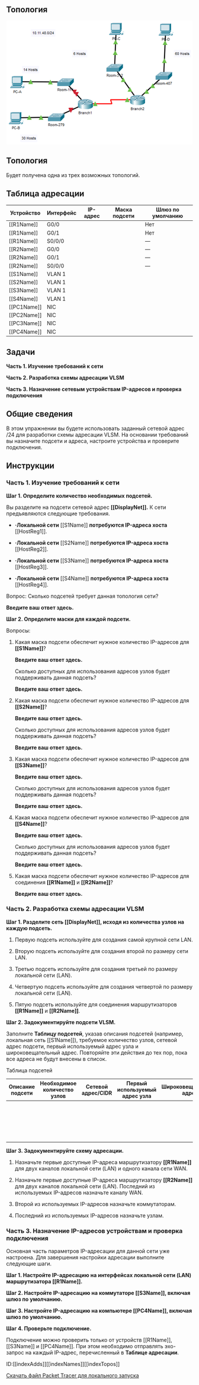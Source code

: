 ## Топология

![](./assets/topology.png)

## Топология

Будет получена одна из трех возможных топологий.

## Таблица адресации

| Устройство      | Интерфейс | IP-адрес | Маска подсети | Шлюз по умолчанию |
|-----------------|-----------|----------|---------------|-------------------|
| \[\[R1Name\]\]  | G0/0      |          |               | Нет               |
| \[\[R1Name\]\]  | G0/1      |          |               | Нет               |
| \[\[R1Name\]\]  | S0/0/0    |          |               | —                 |
| \[\[R2Name\]\]  | G0/0      |          |               | —                 |
| \[\[R2Name\]\]  | G0/1      |          |               | —                 |
| \[\[R2Name\]\]  | S0/0/0    |          |               | —                 |
| \[\[S1Name\]\]  | VLAN 1    |          |               |                   |
| \[\[S2Name\]\]  | VLAN 1    |          |               |                   |
| \[\[S3Name\]\]  | VLAN 1    |          |               |                   |
| \[\[S4Name\]\]  | VLAN 1    |          |               |                   |
| \[\[PC1Name\]\] | NIC       |          |               |                   |
| \[\[PC2Name\]\] | NIC       |          |               |                   |
| \[\[PC3Name\]\] | NIC       |          |               |                   |
| \[\[PC4Name\]\] | NIC       |          |               |                   |

## Задачи

**Часть 1. Изучение требований к сети**

**Часть 2. Разработка схемы адресации VLSM**

**Часть 3. Назначение сетевым устройствам IP-адресов и проверка подключения**

## Общие сведения

В этом упражнении вы будете использовать заданный сетевой адрес /24 для разработки схемы адресации VLSM. На основании требований вы назначите подсети и адреса, настроите устройства и проверите подключения.

## Инструкции

### Часть 1. Изучение требований к сети

**Шаг 1. Определите количество необходимых подсетей.**

Вы разделите на подсети сетевой адрес **\[\[DisplayNet\]\].** К сети предъявляются следующие требования.

-   **·Локальной сети** \[\[S1Name\]\] **потребуются IP-адреса хоста** \[\[HostReg1\]\].

-   **·Локальной сети** \[\[S2Name\]\] **потребуются IP-адреса хоста** \[\[HostReg2\]\].

-   **·Локальной сети** \[\[S3Name\]\] **потребуются IP-адреса хоста** \[\[HostReg3\]\].

-   **·Локальной сети** \[\[S4Name\]\] **потребуются IP-адреса хоста** \[\[HostReg4\]\].

Вопрос: Сколько подсетей требует данная топология сети?

**Введите ваш ответ здесь.**

**Шаг 2. Определите маски для каждой подсети.**

Вопросы:

1.  Какая маска подсети обеспечит нужное количество IP-адресов для **\[\[S1Name\]\]**?

    **Введите ваш ответ здесь.**

    Сколько доступных для использования адресов узлов будет поддерживать данная подсеть?

    **Введите ваш ответ здесь.**

2.  Какая маска подсети обеспечит нужное количество IP-адресов для **\[\[S2Name\]\]**?

    **Введите ваш ответ здесь.**

    Сколько доступных для использования адресов узлов будет поддерживать данная подсеть?

    **Введите ваш ответ здесь.**

3.  Какая маска подсети обеспечит нужное количество IP-адресов для **\[\[S3Name\]\]**?

    **Введите ваш ответ здесь.**

    Сколько доступных для использования адресов узлов будет поддерживать данная подсеть?

    **Введите ваш ответ здесь.**

4.  Какая маска подсети обеспечит нужное количество IP-адресов для **\[\[S4Name\]\]**?

    **Введите ваш ответ здесь.**

    Сколько доступных для использования адресов узлов будет поддерживать данная подсеть?

    **Введите ваш ответ здесь.**

5.  Какая маска подсети обеспечит нужное количество IP-адресов для соединения **\[\[R1Name\]\]** и **\[\[R2Name\]\]**?

    **Введите ваш ответ здесь.**

### Часть 2. Разработка схемы адресации VLSM

**Шаг 1. Разделите сеть \[\[DisplayNet\]\], исходя из количества узлов на каждую подсеть.**

1.  Первую подсеть используйте для создания самой крупной сети LAN.

2.  Вторую подсеть используйте для создания второй по размеру сети LAN.

3.  Третью подсеть используйте для создания третьей по размеру локальной сети (LAN).

4.  Четвертую подсеть используйте для создания четвертой по размеру локальной сети (LAN).

5.  Пятую подсеть используйте для соединения маршрутизаторов **\[\[R1Name\]\]** и **\[\[R2Name\]\]**.

**Шаг 2. Задокументируйте подсети VLSM.**

Заполните **Таблицу подсетей**, указав описания подсетей (например, локальная сеть \[\[S1Name\]\]), требуемое количество узлов, сетевой адрес подсети, первый используемый адрес узла и широковещательный адрес. Повторяйте эти действия до тех пор, пока все адреса не будут внесены в список.

Таблица подсетей

| Описание подсети | Необходимое количество узлов | Сетевой адрес/CIDR | Первый используемый адрес узла | Широковещательный адрес |
|------------------|------------------------------|--------------------|--------------------------------|-------------------------|
| &nbsp;           |                              |                    |                                |                         |
| &nbsp;           |                              |                    |                                |                         |
| &nbsp;           |                              |                    |                                |                         |
| &nbsp;           |                              |                    |                                |                         |
| &nbsp;           |                              |                    |                                |                         |

**Шаг 3. Задокументируйте схему адресации.**

1.  Назначьте первые доступные IP-адреса маршрутизатору **\[\[R1Name\]\]** для двух каналов локальной сети (LAN) и одного канала сети WAN.

2.  Назначьте первые доступные IP-адреса маршрутизатору **\[\[R2Name\]\]** для двух каналов локальной сети (LAN). Последний из используемых IP-адресов назначьте каналу WAN.

3.  Второй из используемых IP-адресов назначьте коммутаторам.

4.  Последний из используемых IP-адресов назначьте узлам.

### Часть 3. Назначение IP-адресов устройствам и проверка подключения

Основная часть параметров IP-адресации для данной сети уже настроена. Для завершения настройки адресации выполните следующие шаги.

**Шаг 1. Настройте IP-адресацию на интерфейсах локальной сети (LAN) маршрутизатора \[\[R1Name\]\].**

**Шаг 2. Настройте IP-адресацию на коммутаторе \[\[S3Name\]\], включая шлюз по умолчанию.**

**Шаг 3. Настройте IP-адресацию на компьютере \[\[PC4Name\]\], включая шлюз по умолчанию.**

**Шаг 4. Проверьте подключение.**

Подключение можно проверить только от устройств \[\[R1Name\]\], \[\[S3Name\]\] и \[\[PC4Name\]\]. При этом необходимо отправлять эхо-запрос на каждый IP-адрес, перечисленный в **Таблице адресации**.

ID:\[\[indexAdds\]\]\[\[indexNames\]\]\[\[indexTopos\]\]

[Скачать файл Packet Tracer для локального запуска](./assets/11.9.3-lab.pka)
